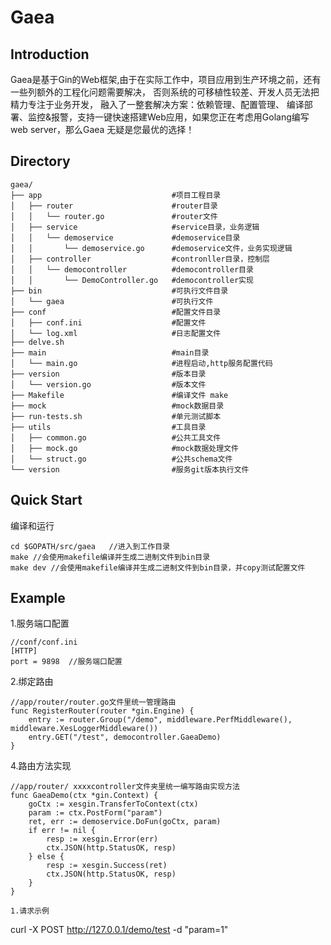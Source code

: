 # Gaea
## Introduction
Gaea是基于Gin的Web框架,由于在实际工作中，项目应用到生产环境之前，还有一些列额外的工程化问题需要解决，
否则系统的可移植性较差、开发人员无法把精力专注于业务开发，
融入了一整套解决方案：依赖管理、配置管理、 编译部署、监控&报警，支持一键快速搭建Web应用，如果您正在考虑用Golang编写web server，那么Gaea 无疑是您最优的选择！

## Directory
```
gaea/
├── app                             #项目工程目录
│   ├── router                      #router目录
│   │   └── router.go               #router文件
│   ├── service                     #service目录，业务逻辑
│   │   └── demoservice             #demoservice目录
│   │       └── demoservice.go      #demoservice文件，业务实现逻辑
│   ├── controller                  #contronller目录，控制层
│   │   └── democontroller          #democontroller目录
│   │       └── DemoController.go   #democontroller实现
├── bin                             #可执行文件目录
│   └── gaea                        #可执行文件
├── conf                            #配置文件目录
│   ├── conf.ini                    #配置文件
│   └── log.xml                     #日志配置文件
├── delve.sh    
├── main                            #main目录
│   └── main.go                     #进程启动,http服务配置代码
├── version                         #版本目录
│   └── version.go                  #版本文件
├── Makefile                        #编译文件 make
├── mock                            #mock数据目录
├── run-tests.sh                    #单元测试脚本
├── utils                           #工具目录
│   ├── common.go                   #公共工具文件
│   ├── mock.go                     #mock数据处理文件
│   └── struct.go                   #公共schema文件
└── version                         #服务git版本执行文件
```
## Quick Start
编译和运行
```golang
cd $GOPATH/src/gaea   //进入到工作目录
make //会使用makefile编译并生成二进制文件到bin目录
make dev //会使用makefile编译并生成二进制文件到bin目录，并copy测试配置文件
```

## Example
1.服务端口配置
```golang
//conf/conf.ini
[HTTP]
port = 9898  //服务端口配置
```

2.绑定路由
```golang
//app/router/router.go文件里统一管理路由
func RegisterRouter(router *gin.Engine) {
	entry := router.Group("/demo", middleware.PerfMiddleware(), middleware.XesLoggerMiddleware())
	entry.GET("/test", democontroller.GaeaDemo)
}
```

4.路由方法实现
```golang
//app/router/ xxxxcontroller文件夹里统一编写路由实现方法
func GaeaDemo(ctx *gin.Context) {
	goCtx := xesgin.TransferToContext(ctx)
	param := ctx.PostForm("param")
	ret, err := demoservice.DoFun(goCtx, param)
	if err != nil {
		resp := xesgin.Error(err)
		ctx.JSON(http.StatusOK, resp)
	} else {
		resp := xesgin.Success(ret)
		ctx.JSON(http.StatusOK, resp)
	}
}

1.请求示例
```
curl -X POST http://127.0.0.1/demo/test -d "param=1"
```

